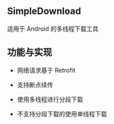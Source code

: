 ## SimpleDownload

适用于 Android 的多线程下载工具

## 功能与实现

- 网络请求基于 Retrofit

- 支持断点续传

- 使用多线程进行分段下载

- 不支持分段下载的使用单线程下载